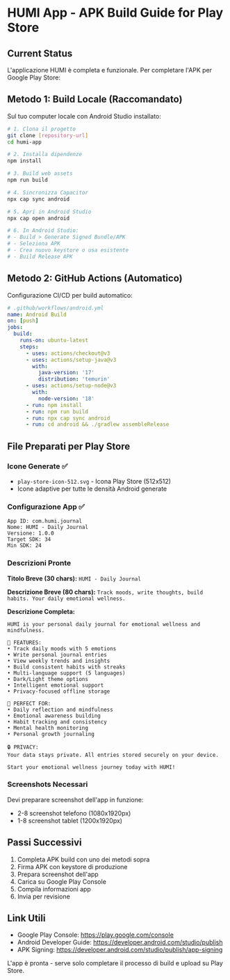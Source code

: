 # HUMI App - APK Build Guide for Play Store

## Current Status
L'applicazione HUMI è completa e funzionale. Per completare l'APK per Google Play Store:

## Metodo 1: Build Locale (Raccomandato)
Sul tuo computer locale con Android Studio installato:

```bash
# 1. Clona il progetto
git clone [repository-url]
cd humi-app

# 2. Installa dipendenze
npm install

# 3. Build web assets
npm run build

# 4. Sincronizza Capacitor
npx cap sync android

# 5. Apri in Android Studio
npx cap open android

# 6. In Android Studio:
# - Build > Generate Signed Bundle/APK
# - Seleziona APK
# - Crea nuovo keystore o usa esistente
# - Build Release APK
```

## Metodo 2: GitHub Actions (Automatico)
Configurazione CI/CD per build automatico:

```yaml
# .github/workflows/android.yml
name: Android Build
on: [push]
jobs:
  build:
    runs-on: ubuntu-latest
    steps:
      - uses: actions/checkout@v3
      - uses: actions/setup-java@v3
        with:
          java-version: '17'
          distribution: 'temurin'
      - uses: actions/setup-node@v3
        with:
          node-version: '18'
      - run: npm install
      - run: npm run build
      - run: npx cap sync android
      - run: cd android && ./gradlew assembleRelease
```

## File Preparati per Play Store

### Icone Generate ✅
- `play-store-icon-512.svg` - Icona Play Store (512x512)
- Icone adaptive per tutte le densità Android generate

### Configurazione App ✅
```
App ID: com.humi.journal
Nome: HUMI - Daily Journal
Versione: 1.0.0
Target SDK: 34
Min SDK: 24
```

### Descrizioni Pronte
**Titolo Breve (30 chars):**
`HUMI - Daily Journal`

**Descrizione Breve (80 chars):**
`Track moods, write thoughts, build habits. Your daily emotional wellness.`

**Descrizione Completa:**
```
HUMI is your personal daily journal for emotional wellness and mindfulness.

🌟 FEATURES:
• Track daily moods with 5 emotions
• Write personal journal entries
• View weekly trends and insights
• Build consistent habits with streaks
• Multi-language support (5 languages)
• Dark/Light theme options
• Intelligent emotional support
• Privacy-focused offline storage

📱 PERFECT FOR:
• Daily reflection and mindfulness
• Emotional awareness building
• Habit tracking and consistency
• Mental health monitoring
• Personal growth journaling

🔒 PRIVACY:
Your data stays private. All entries stored securely on your device.

Start your emotional wellness journey today with HUMI!
```

### Screenshots Necessari
Devi preparare screenshot dell'app in funzione:
- 2-8 screenshot telefono (1080x1920px)
- 1-8 screenshot tablet (1200x1920px)

## Passi Successivi
1. Completa APK build con uno dei metodi sopra
2. Firma APK con keystore di produzione
3. Prepara screenshot dell'app
4. Carica su Google Play Console
5. Compila informazioni app
6. Invia per revisione

## Link Utili
- Google Play Console: https://play.google.com/console
- Android Developer Guide: https://developer.android.com/studio/publish
- APK Signing: https://developer.android.com/studio/publish/app-signing

L'app è pronta - serve solo completare il processo di build e upload su Play Store.